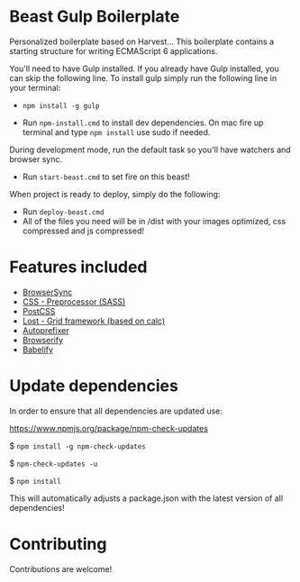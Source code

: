 Beast Gulp Boilerplate
==========================

Personalized boilerplate based on Harvest...
This boilerplate contains a starting structure for writing ECMAScript 6 applications.

You'll need to have Gulp installed. If you already have Gulp installed, you can skip the following line.
To install gulp simply run the following line in your terminal:
* `npm install -g gulp`

* Run `npm-install.cmd` to install dev dependencies. On mac fire up terminal and type `npm install` use sudo if needed.

During development mode, run the default task so you'll have watchers and browser sync.
* Run `start-beast.cmd` to set fire on this beast!

When project is ready to deploy, simply do the following:
* Run `deploy-beast.cmd`
* All of the files you need will be in /dist with your images optimized, css compressed and js compressed!

Features included
==========================

 * [BrowserSync](https://www.browsersync.io "BrowserSync's Homepage")
 * [CSS - Preprocessor (SASS)](http://sass-lang.com "SASS's Homepage")
 * [PostCSS](http://postcss.org "PostCSS's Homepage")
 * [Lost - Grid framework (based on calc)](https://github.com/peterramsing/lost "Lost's Github")
 * [Autoprefixer](https://github.com/postcss/autoprefixer "Autoprefixer's Github")
 * [Browserify](http://browserify.org/ "Browserify's Homepage")
 * [Babelify](https://github.com/babel/babelify "Babelify's Github")

Update dependencies
==========================

In order to ensure that all dependencies are updated use:

https://www.npmjs.org/package/npm-check-updates

$ `npm install -g npm-check-updates`

$ `npm-check-updates -u`

$ `npm install`

This will automatically adjusts a package.json with the latest version of all dependencies!

Contributing
==========================

Contributions are welcome!
